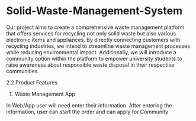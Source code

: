 # Solid-Waste-Management-System
Our project aims to create a comprehensive waste management platform that offers services for recycling not only solid waste but also various electronic items and appliances. By directly connecting customers with recycling industries, we intend to streamline waste management processes while reducing environmental impact. Additionally, we will introduce a community option within the platform to empower university students to raise awareness about responsible waste disposal in their respective communities.

2.2	Product Features
1. Waste Management App

In Web/App user will need enter their information. After entering the information, user can start the order and can apply for Community 
